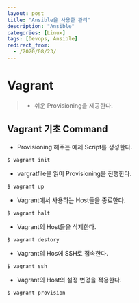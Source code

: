 ```yaml
---
layout: post
title: "Ansible을 사용한 관리"
description: "Ansible"
categories: [Linux]
tags: [Devops, Ansible]
redirect_from:
  - /2020/08/23/
---
```


# Vagrant
> - 쉬운 Provisioning을 제공한다.

## Vagrant 기초 Command


- Provisioning 해주는 예제 Script를 생성한다. 

>
~~~
$ vagrant init
~~~

- vargratfile을 읽어 Provisioning을 진행한다. 

>
~~~
$ vagrant up
~~~

- Vagrant에서 사용하는 Host들을 종료한다. 

>
~~~
$ vagrant halt
~~~

- Vagrant의 Host들을 삭제한다. 

>
~~~
$ vagrant destory
~~~

- Vagrant의 Hos에 SSH로 접속한다. 

>
~~~
$ vagrant ssh
~~~

- Vagrant의 Host의 설정 변경을 적용한다. 

>
~~~
$ vagrant provision
~~~